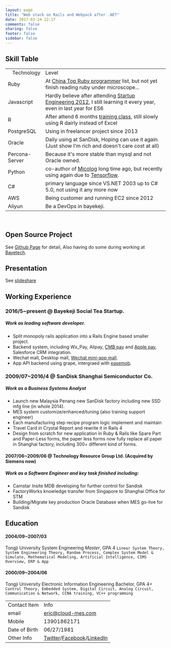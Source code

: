 ```yaml
---
layout: page
title: "Web stack on Rails and Webpack after .NET"
date: 2017-03-24 22:17
comments: false
sharing: false
footer: false
sidebar: false
---
```


Skill Table
-----------

<table>
<tbody>
<tr>
<td align="right">Technology</td>
<td align="left">Level</td>
</tr>
<tr>
<td>Ruby</td>
<td>At <a href="https://githuber.cn/rank">China Top Ruby programmer</a> list, but not yet finish reading ruby under microscope...</td>
</tr>
<tr>
<td>Javascript</td>
<td>Hardly believe after attending <a href="https://www.coursera.org/course/startup">Startup Engineering 2012</a>, I still learning it every year, even in last year for ES6</td>
</tr>
<tr>
<td>R</td>
<td>After attend 6 months <a href="http://www.dataguru.cn/article-2614-1.html">training class</a>, still slowly using R dairly instead of Excel</td>
</tr>
<tr>
<td>PostgreSQL</td>
<td>Using in freelancer project since 2013</td>
</tr>
<tr>
<td>Oracle</td>
<td>Daily using at SanDisk, Hoping can use it again. (Just show I'm rich and doesn't care cost at all)</td>
</tr>
<tr>
<td>Percona-Server</td>
<td>Because it's more stable than mysql and not Oracle owned.</td>
</tr>
<tr>
<td>Python</td>
<td>co-author of <a href="https://github.com/xuming/micolog">Micolog</a> long time ago, but recently using again due to <a href="https://tensorflow-china.org/ericguo">Tensorflow</a>.</td>
</tr>
<tr>
<td>C#</td>
<td>primary language since VS.NET 2003 up to C# 5.0, not using it any more now </td>
</tr>
<tr>
<td>AWS</td>
<td>Being customer and running EC2 since 2012</td>
</tr>
<tr>
<td>Aliyun</td>
<td>Be a DevOps in bayekeji.</td>
</tr>
</tbody>
</table>

<br/>

Open Source Project
-------------------
See [Github Page](https://github.com/Eric-Guo) for detail, Also having do some during working at [Bayetech](https://github.com/bayetech).

Presentation
------------
See [slideshare](http://www.slideshare.net/ericguo/presentations)

Working Experience
------------------

### 2016/5~present @ Bayekeji Social Tea Startup.

##### Work as leading software developer.

* Split monopoly rails application into a Rails Engine based smaller project.
* Backend system, including Wx_Pay, Alipay, [CMB pay](https://github.com/bayetech/cmb_pay) and [Apple pay](https://github.com/bayetech/ll_pay), Salesforce CRM integration.
* Wechat mall, Desktop mall, [Wechat mini-app mall](https://github.com/bayetech/wechat_mall_applet). 
* App API backend using grape, intergraed with [easemob](https://github.com/bayetech/easemob).

### 2009/07~2016/4 @ SanDisk Shanghai Semiconductor Co.

##### Work as a Business Systems Analyst

* Launch new Malaysia Penang new SanDisk factory including new SSD mfg line (in whole 2014).
* MES system customize/enhanced/tuning (also training support engineer)
* Each manufacturing step recipe program logic implement and maintain
* Travel Card in Crystal Report and rewrite it in Rails 4
* Design from scratch for new application in Ruby & Rails like Spare Part and Paper-Less forms, the paper less forms now fully replace all paper in Shanghai factory, including 300+ different kind of forms.

#### 2007/06~2009/06 @ Technology Resource Group Ltd. (Acquired by Siemens now)

##### Work as a Software Engineer and key task finished including:

* Camstar Insite MDB developing for further control for Sandisk
* FactoryWorks knowledge transfer from Singapore to Shanghai Office for STM
* Building/Migrate key production Oracle Database when MES go-live for Sandisk

Education
---------

#### 2004/09~2007/03
Tongji University System Engineering *Master*, GPA 4
`Linear System Theory, System Engineering Theory, Random Process, Complex System Model & Simulate, Mathematical Modeling, Artificial Intelligence, CIMS Overview, ERP & App`

#### 2000/09~2004/06
Tongji University Electronic Information Engineering Bachelor, GPA 4+
`Control Theory, Embedded System, Digital Circuit, Analog Circuit, Communication & Network, CCNA training, VC++ programming`


<table>
<tbody>
<tr>
<td align="right">Contact Item</td>
<td align="left">Info</td>
</tr>
<tr>
<td>email</td>
<td><a href="mailto:eric@cloud-mes.com?subject=Just read your resume at blog.cloud-mes.com">eric@cloud-mes.com</a></td>
</tr>
<tr>
<td>Mobile</td>
<td>13901862171</td>
</tr>
<tr>
<td>Date of Birth</td>
<td>06/27/1981</td>
</tr>
<tr>
<td>Other Info</td>
<td><a href="https://twitter.com/ecguo">Twitter</a>/<a href="https://www.facebook.com/ecguo">Facebook</a>/<a href="http://cn.linkedin.com/pub/eric-guo/29/9a8/941">LinkedIn</a></td>
</tr>
</tbody>
</table>

